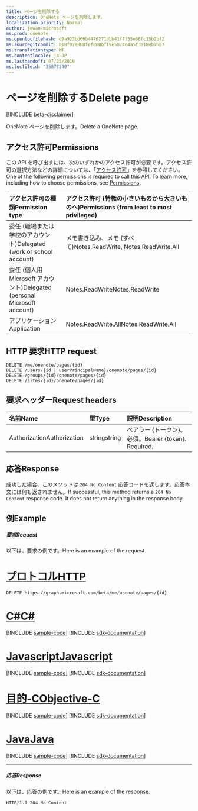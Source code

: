 ```yaml
---
title: ページを削除する
description: OneNote ページを削除します。
localization_priority: Normal
author: jewan-microsoft
ms.prod: onenote
ms.openlocfilehash: d9a923bd66b4476271dbb41f7f55e68fc15b2bf2
ms.sourcegitcommit: b18f978808fef800bff9e587464a5f3e18eb7687
ms.translationtype: MT
ms.contentlocale: ja-JP
ms.lasthandoff: 07/25/2019
ms.locfileid: "35877240"
---
```

# <a name="delete-page"></a><span data-ttu-id="76b25-103">ページを削除する</span><span class="sxs-lookup"><span data-stu-id="76b25-103">Delete page</span></span>

[!INCLUDE [beta-disclaimer](../../includes/beta-disclaimer.md)]

<span data-ttu-id="76b25-104">OneNote ページを削除します。</span><span class="sxs-lookup"><span data-stu-id="76b25-104">Delete a OneNote page.</span></span>
## <a name="permissions"></a><span data-ttu-id="76b25-105">アクセス許可</span><span class="sxs-lookup"><span data-stu-id="76b25-105">Permissions</span></span>
<span data-ttu-id="76b25-p101">この API を呼び出すには、次のいずれかのアクセス許可が必要です。アクセス許可の選択方法などの詳細については、「[アクセス許可](/graph/permissions-reference)」を参照してください。</span><span class="sxs-lookup"><span data-stu-id="76b25-p101">One of the following permissions is required to call this API. To learn more, including how to choose permissions, see [Permissions](/graph/permissions-reference).</span></span>

|<span data-ttu-id="76b25-108">アクセス許可の種類</span><span class="sxs-lookup"><span data-stu-id="76b25-108">Permission type</span></span>      | <span data-ttu-id="76b25-109">アクセス許可 (特権の小さいものから大きいものへ)</span><span class="sxs-lookup"><span data-stu-id="76b25-109">Permissions (from least to most privileged)</span></span>              |
|:--------------------|:---------------------------------------------------------|
|<span data-ttu-id="76b25-110">委任 (職場または学校のアカウント)</span><span class="sxs-lookup"><span data-stu-id="76b25-110">Delegated (work or school account)</span></span> | <span data-ttu-id="76b25-111">メモ書き込み、メモ (すべて)</span><span class="sxs-lookup"><span data-stu-id="76b25-111">Notes.ReadWrite, Notes.ReadWrite.All</span></span>    |
|<span data-ttu-id="76b25-112">委任 (個人用 Microsoft アカウント)</span><span class="sxs-lookup"><span data-stu-id="76b25-112">Delegated (personal Microsoft account)</span></span> | <span data-ttu-id="76b25-113">Notes.ReadWrite</span><span class="sxs-lookup"><span data-stu-id="76b25-113">Notes.ReadWrite</span></span>    |
|<span data-ttu-id="76b25-114">アプリケーション</span><span class="sxs-lookup"><span data-stu-id="76b25-114">Application</span></span> | <span data-ttu-id="76b25-115">Notes.ReadWrite.All</span><span class="sxs-lookup"><span data-stu-id="76b25-115">Notes.ReadWrite.All</span></span> |

## <a name="http-request"></a><span data-ttu-id="76b25-116">HTTP 要求</span><span class="sxs-lookup"><span data-stu-id="76b25-116">HTTP request</span></span>
<!-- { "blockType": "ignored" } -->
```http
DELETE /me/onenote/pages/{id}
DELETE /users/{id | userPrincipalName}/onenote/pages/{id}
DELETE /groups/{id}/onenote/pages/{id}
DELETE /sites/{id}/onenote/pages/{id}
```
## <a name="request-headers"></a><span data-ttu-id="76b25-117">要求ヘッダー</span><span class="sxs-lookup"><span data-stu-id="76b25-117">Request headers</span></span>
| <span data-ttu-id="76b25-118">名前</span><span class="sxs-lookup"><span data-stu-id="76b25-118">Name</span></span>       | <span data-ttu-id="76b25-119">型</span><span class="sxs-lookup"><span data-stu-id="76b25-119">Type</span></span> | <span data-ttu-id="76b25-120">説明</span><span class="sxs-lookup"><span data-stu-id="76b25-120">Description</span></span>|
|:---------------|:--------|:----------|
| <span data-ttu-id="76b25-121">Authorization</span><span class="sxs-lookup"><span data-stu-id="76b25-121">Authorization</span></span>  | <span data-ttu-id="76b25-122">string</span><span class="sxs-lookup"><span data-stu-id="76b25-122">string</span></span>  | <span data-ttu-id="76b25-p102">ベアラー {トークン}。必須。</span><span class="sxs-lookup"><span data-stu-id="76b25-p102">Bearer {token}. Required.</span></span> |

## <a name="response"></a><span data-ttu-id="76b25-125">応答</span><span class="sxs-lookup"><span data-stu-id="76b25-125">Response</span></span>

<span data-ttu-id="76b25-p103">成功した場合、このメソッドは `204 No Content` 応答コードを返します。応答本文には何も返されません。</span><span class="sxs-lookup"><span data-stu-id="76b25-p103">If successful, this method returns a `204 No Content` response code. It does not return anything in the response body.</span></span>

## <a name="example"></a><span data-ttu-id="76b25-128">例</span><span class="sxs-lookup"><span data-stu-id="76b25-128">Example</span></span>
##### <a name="request"></a><span data-ttu-id="76b25-129">要求</span><span class="sxs-lookup"><span data-stu-id="76b25-129">Request</span></span>
<span data-ttu-id="76b25-130">以下は、要求の例です。</span><span class="sxs-lookup"><span data-stu-id="76b25-130">Here is an example of the request.</span></span>

# <a name="httptabhttp"></a>[<span data-ttu-id="76b25-131">プロトコル</span><span class="sxs-lookup"><span data-stu-id="76b25-131">HTTP</span></span>](#tab/http)
<!-- {
  "blockType": "request",
  "name": "delete_page"
}-->
```http
DELETE https://graph.microsoft.com/beta/me/onenote/pages/{id}
```
# <a name="ctabcsharp"></a>[<span data-ttu-id="76b25-132">C#</span><span class="sxs-lookup"><span data-stu-id="76b25-132">C#</span></span>](#tab/csharp)
[!INCLUDE [sample-code](../includes/snippets/csharp/delete-page-csharp-snippets.md)]
[!INCLUDE [sdk-documentation](../includes/snippets/snippets-sdk-documentation-link.md)]

# <a name="javascripttabjavascript"></a>[<span data-ttu-id="76b25-133">Javascript</span><span class="sxs-lookup"><span data-stu-id="76b25-133">Javascript</span></span>](#tab/javascript)
[!INCLUDE [sample-code](../includes/snippets/javascript/delete-page-javascript-snippets.md)]
[!INCLUDE [sdk-documentation](../includes/snippets/snippets-sdk-documentation-link.md)]

# <a name="objective-ctabobjc"></a>[<span data-ttu-id="76b25-134">目的-C</span><span class="sxs-lookup"><span data-stu-id="76b25-134">Objective-C</span></span>](#tab/objc)
[!INCLUDE [sample-code](../includes/snippets/objc/delete-page-objc-snippets.md)]
[!INCLUDE [sdk-documentation](../includes/snippets/snippets-sdk-documentation-link.md)]

# <a name="javatabjava"></a>[<span data-ttu-id="76b25-135">Java</span><span class="sxs-lookup"><span data-stu-id="76b25-135">Java</span></span>](#tab/java)
[!INCLUDE [sample-code](../includes/snippets/java/delete-page-java-snippets.md)]
[!INCLUDE [sdk-documentation](../includes/snippets/snippets-sdk-documentation-link.md)]

---

##### <a name="response"></a><span data-ttu-id="76b25-136">応答</span><span class="sxs-lookup"><span data-stu-id="76b25-136">Response</span></span>
<span data-ttu-id="76b25-137">以下は、応答の例です。</span><span class="sxs-lookup"><span data-stu-id="76b25-137">Here is an example of the response.</span></span>
<!-- {
  "blockType": "response",
  "truncated": true
} -->
```http
HTTP/1.1 204 No Content
```

<!-- uuid: 8fcb5dbc-d5aa-4681-8e31-b001d5168d79
2015-10-25 14:57:30 UTC -->
<!--
{
  "type": "#page.annotation",
  "description": "Delete page",
  "keywords": "",
  "section": "documentation",
  "tocPath": "",
  "suppressions": [
  ]
}
-->
